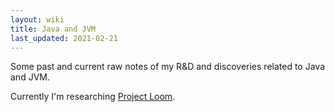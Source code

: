 ```yaml
---
layout: wiki
title: Java and JVM
last_updated: 2021-02-21
---
```

Some past and current raw notes of my R&D and discoveries related to Java and JVM.

Currently I'm researching [Project Loom](./project-loom/).

